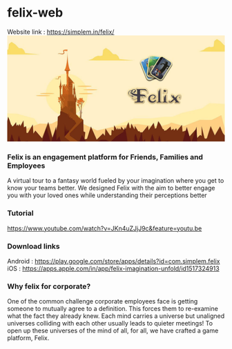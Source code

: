 # felix-web
Website link : https://simplem.in/felix/
![alt_text](https://github.com/goyalavishi/felix-web/blob/master/images/unnamed.jpg)

### Felix is an engagement platform for Friends, Families and Employees
A virtual tour to a fantasy world fueled by your imagination where you get to know your teams better.
We designed Felix with the aim to better engage you with your loved ones while understanding their perceptions better

### Tutorial
https://www.youtube.com/watch?v=JKn4uZJjJ9c&feature=youtu.be

### Download links
Android : https://play.google.com/store/apps/details?id=com.simplem.felix
iOS     : https://apps.apple.com/in/app/felix-imagination-unfold/id1517324913

### Why felix for corporate?
One of the common challenge corporate employees face is getting someone to mutually agree to a definition. This forces them to re-examine what the fact they already knew. Each mind carries a universe but unaligned universes colliding with each other usually leads to quieter meetings! To open up these universes of the mind of all, for all, we have crafted a game platform, Felix.

